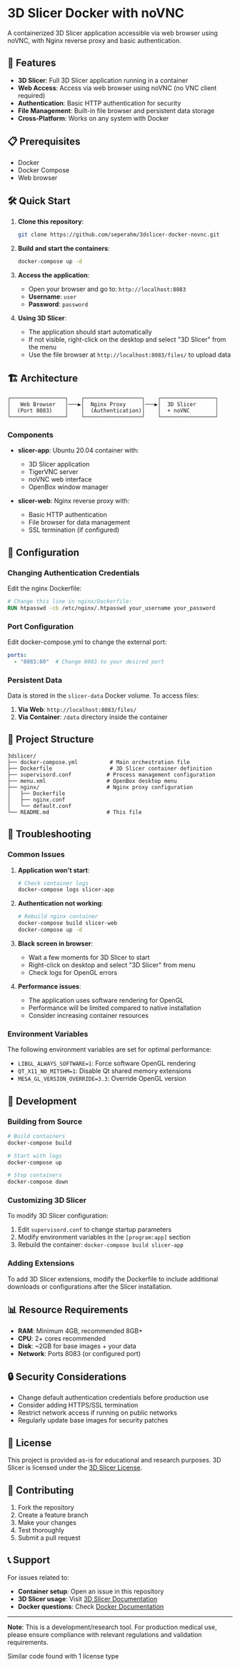 # 3D Slicer Docker with noVNC

A containerized 3D Slicer application accessible via web browser using noVNC, with Nginx reverse proxy and basic authentication.

## 🚀 Features

- **3D Slicer**: Full 3D Slicer application running in a container
- **Web Access**: Access via web browser using noVNC (no VNC client required)
- **Authentication**: Basic HTTP authentication for security
- **File Management**: Built-in file browser and persistent data storage
- **Cross-Platform**: Works on any system with Docker

## 📋 Prerequisites

- Docker
- Docker Compose
- Web browser

## 🛠️ Quick Start

1. **Clone this repository**:
   ```bash
   git clone https://github.com/seperahm/3dslicer-docker-novnc.git
   ```

2. **Build and start the containers**:
   ```bash
   docker-compose up -d
   ```

3. **Access the application**:
   - Open your browser and go to: `http://localhost:8083`
   - **Username**: `user`
   - **Password**: `password`

4. **Using 3D Slicer**:
   - The application should start automatically
   - If not visible, right-click on the desktop and select "3D Slicer" from the menu
   - Use the file browser at `http://localhost:8083/files/` to upload data

## 🏗️ Architecture

```
┌─────────────────┐    ┌──────────────────┐    ┌─────────────────┐
│   Web Browser   │───▶│  Nginx Proxy     │───▶│  3D Slicer      │
│  (Port 8083)    │    │  (Authentication)│    │  + noVNC        │
└─────────────────┘    └──────────────────┘    └─────────────────┘
```

### Components

- **slicer-app**: Ubuntu 20.04 container with:
  - 3D Slicer application
  - TigerVNC server
  - noVNC web interface
  - OpenBox window manager

- **slicer-web**: Nginx reverse proxy with:
  - Basic HTTP authentication
  - File browser for data management
  - SSL termination (if configured)

## 🔧 Configuration

### Changing Authentication Credentials

Edit the nginx Dockerfile:

```dockerfile
# Change this line in nginx/Dockerfile:
RUN htpasswd -cb /etc/nginx/.htpasswd your_username your_password
```

### Port Configuration

Edit docker-compose.yml to change the external port:

```yaml
ports:
  - "8083:80"  # Change 8083 to your desired port
```

### Persistent Data

Data is stored in the `slicer-data` Docker volume. To access files:

1. **Via Web**: `http://localhost:8083/files/`
2. **Via Container**: `/data` directory inside the container

## 📁 Project Structure

```
3dslicer/
├── docker-compose.yml          # Main orchestration file
├── Dockerfile                  # 3D Slicer container definition
├── supervisord.conf           # Process management configuration
├── menu.xml                   # OpenBox desktop menu
├── nginx/                     # Nginx proxy configuration
│   ├── Dockerfile
│   ├── nginx.conf
│   └── default.conf
└── README.md                  # This file
```

## 🐛 Troubleshooting

### Common Issues

1. **Application won't start**:
   ```bash
   # Check container logs
   docker-compose logs slicer-app
   ```

2. **Authentication not working**:
   ```bash
   # Rebuild nginx container
   docker-compose build slicer-web
   docker-compose up -d
   ```

3. **Black screen in browser**:
   - Wait a few moments for 3D Slicer to start
   - Right-click on desktop and select "3D Slicer" from menu
   - Check logs for OpenGL errors

4. **Performance issues**:
   - The application uses software rendering for OpenGL
   - Performance will be limited compared to native installation
   - Consider increasing container resources

### Environment Variables

The following environment variables are set for optimal performance:

- `LIBGL_ALWAYS_SOFTWARE=1`: Force software OpenGL rendering
- `QT_X11_NO_MITSHM=1`: Disable Qt shared memory extensions
- `MESA_GL_VERSION_OVERRIDE=3.3`: Override OpenGL version

## 🔄 Development

### Building from Source

```bash
# Build containers
docker-compose build

# Start with logs
docker-compose up

# Stop containers
docker-compose down
```

### Customizing 3D Slicer

To modify 3D Slicer configuration:

1. Edit `supervisord.conf` to change startup parameters
2. Modify environment variables in the `[program:app]` section
3. Rebuild the container: `docker-compose build slicer-app`

### Adding Extensions

To add 3D Slicer extensions, modify the Dockerfile to include additional downloads or configurations after the Slicer installation.

## 📊 Resource Requirements

- **RAM**: Minimum 4GB, recommended 8GB+
- **CPU**: 2+ cores recommended
- **Disk**: ~2GB for base images + your data
- **Network**: Ports 8083 (or configured port)

## 🔒 Security Considerations

- Change default authentication credentials before production use
- Consider adding HTTPS/SSL termination
- Restrict network access if running on public networks
- Regularly update base images for security patches

## 📝 License

This project is provided as-is for educational and research purposes. 3D Slicer is licensed under the [3D Slicer License](https://github.com/Slicer/Slicer/blob/master/License.txt).

## 🤝 Contributing

1. Fork the repository
2. Create a feature branch
3. Make your changes
4. Test thoroughly
5. Submit a pull request

## 📞 Support

For issues related to:
- **Container setup**: Open an issue in this repository
- **3D Slicer usage**: Visit [3D Slicer Documentation](https://slicer.readthedocs.io/)
- **Docker questions**: Check [Docker Documentation](https://docs.docker.com/)

---

**Note**: This is a development/research tool. For production medical use, please ensure compliance with relevant regulations and validation requirements.

Similar code found with 1 license type